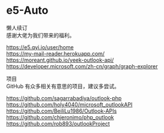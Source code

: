# e5-Auto

懒人续订  
感谢大佬为我们带来的福利。  
  
https://e5.qyi.io/user/home  
https://my-mail-reader.herokuapp.com/  
https://moreant.github.io/yeek-outlook-api/  
https://developer.microsoft.com/zh-cn/graph/graph-explorer  

项目  
GitHub 有众多相关有意思的项目，建议多尝试。
  
https://github.com/sagarrabadiya/outlook-php  
https://github.com/holy4040/microsoft_outlookAPI  
https://github.com/BeiliLu1986/Outlook-APIs  
https://github.com/chjeronimo/php_outlook  
https://github.com/rob893/outlookProject  
